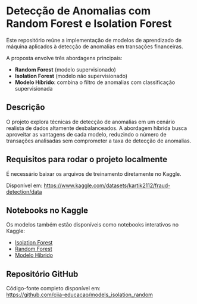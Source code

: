 # Detecção de Anomalias com Random Forest e Isolation Forest

Este repositório reúne a implementação de modelos de aprendizado de máquina aplicados à detecção de anomalias em transações financeiras.

A proposta envolve três abordagens principais:

- **Random Forest** (modelo supervisionado)
- **Isolation Forest** (modelo não supervisionado)
- **Modelo Híbrido**: combina o filtro de anomalias com classificação supervisionada

## Descrição

O projeto explora técnicas de detecção de anomalias em um cenário realista de dados altamente desbalanceados. A abordagem híbrida busca aproveitar as vantagens de cada modelo, reduzindo o número de transações analisadas sem comprometer a taxa de detecção de anomalias.

## Requisitos para rodar o projeto localmente

É necessário baixar os arquivos de treinamento diretamente no Kaggle.

Disponível em: https://www.kaggle.com/datasets/kartik2112/fraud-detection/data

## Notebooks no Kaggle

Os modelos também estão disponíveis como notebooks interativos no Kaggle:

- [Isolation Forest](https://www.kaggle.com/code/danilonaves/detector-de-fraudes-isolation-forest)
- [Random Forest](https://www.kaggle.com/code/danilonaves/detector-de-fraudes-randomforest)
- [Modelo Híbrido](https://www.kaggle.com/code/danilonaves/detector-de-fraudes-randomforest-e-isolation)

## Repositório GitHub

Código-fonte completo disponível em:  
https://github.com/ciia-educacao/models_isolation_random
